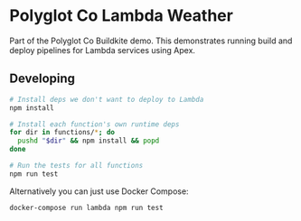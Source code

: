 # Polyglot Co Lambda Weather

Part of the Polyglot Co Buildkite demo. This demonstrates running build and deploy pipelines for Lambda services using Apex.

## Developing

```bash
# Install deps we don't want to deploy to Lambda
npm install

# Install each function's own runtime deps
for dir in functions/*; do
  pushd "$dir" && npm install && popd
done

# Run the tests for all functions
npm run test
```

Alternatively you can just use Docker Compose:

```bash
docker-compose run lambda npm run test
```

